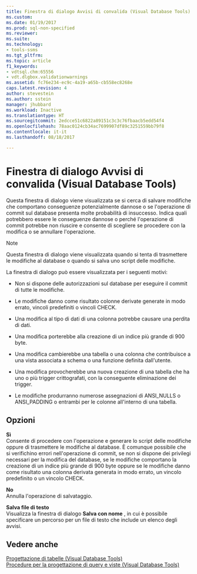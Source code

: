 ```yaml
---
title: Finestra di dialogo Avvisi di convalida (Visual Database Tools) | Microsoft Docs
ms.custom: 
ms.date: 01/19/2017
ms.prod: sql-non-specified
ms.reviewer: 
ms.suite: 
ms.technology:
- tools-ssms
ms.tgt_pltfrm: 
ms.topic: article
f1_keywords:
- vdtsql.chm:65556
- vdt.dlgbox.validationwarnings
ms.assetid: fc76e234-ec9c-4a19-a65b-cb558ec8268e
caps.latest.revision: 4
author: stevestein
ms.author: sstein
manager: jhubbard
ms.workload: Inactive
ms.translationtype: HT
ms.sourcegitcommit: 2edcce51c6822a89151c3c3c76fbaacb5edd54f4
ms.openlocfilehash: 78aac0124cb34ac7699907df89c3251559bb79f8
ms.contentlocale: it-it
ms.lasthandoff: 08/18/2017

---
```

# <a name="validation-warnings-dialog-box-visual-database-tools"></a>Finestra di dialogo Avvisi di convalida (Visual Database Tools)
Questa finestra di dialogo viene visualizzata se si cerca di salvare modifiche che comportano conseguenze potenzialmente dannose o se l'operazione di commit sul database presenta molte probabilità di insuccesso. Indica quali potrebbero essere le conseguenze dannose o perché l'operazione di commit potrebbe non riuscire e consente di scegliere se procedere con la modifica o se annullare l'operazione.  
  
> [!NOTE]  
> Questa finestra di dialogo viene visualizzata quando si tenta di trasmettere le modifiche al database o quando si salva uno script delle modifiche.  
  
La finestra di dialogo può essere visualizzata per i seguenti motivi:  
  
-   Non si dispone delle autorizzazioni sul database per eseguire il commit di tutte le modifiche.  
  
-   Le modifiche danno come risultato colonne derivate generate in modo errato, vincoli predefiniti o vincoli CHECK.  
  
-   Una modifica al tipo di dati di una colonna potrebbe causare una perdita di dati.  
  
-   Una modifica porterebbe alla creazione di un indice più grande di 900 byte.  
  
-   Una modifica cambierebbe una tabella o una colonna che contribuisce a una vista associata a schema o una funzione definita dall'utente.  
  
-   Una modifica provocherebbe una nuova creazione di una tabella che ha uno o più trigger crittografati, con la conseguente eliminazione dei trigger.  
  
-   Le modifiche produrranno numerose assegnazioni di ANSI_NULLS o ANSI_PADDING o entrambi per le colonne all'interno di una tabella.  
  
## <a name="options"></a>Opzioni  
**Sì**  
Consente di procedere con l'operazione e generare lo script delle modifiche oppure di trasmettere le modifiche al database. È comunque possibile che si verifichino errori nell'operazione di commit, se non si dispone dei privilegi necessari per la modifica del database, se le modifiche comportano la creazione di un indice più grande di 900 byte oppure se le modifiche danno come risultato una colonna derivata generata in modo errato, un vincolo predefinito o un vincolo CHECK.  
  
**No**  
Annulla l'operazione di salvataggio.  
  
**Salva file di testo**  
Visualizza la finestra di dialogo **Salva con nome** , in cui è possibile specificare un percorso per un file di testo che include un elenco degli avvisi.  
  
## <a name="see-also"></a>Vedere anche  
[Progettazione di tabelle &#40;Visual Database Tools&#41;](../../ssms/visual-db-tools/design-tables-visual-database-tools.md)  
[Procedure per la progettazione di query e viste &#40;Visual Database Tools&#41;](../../ssms/visual-db-tools/design-queries-and-views-how-to-topics-visual-database-tools.md)  
  


